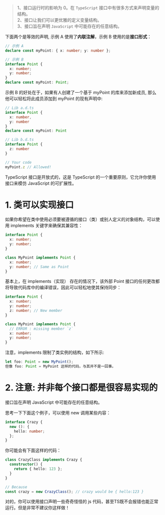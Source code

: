 > 1、接口运行时的影响为 0。在 `TypeScript` 接口中有很多方式来声明变量的结构。 <br />
> 2、接口让我们可以更优雅的定义变量结构。<br />
> 3、接口旨在声明 `JavaScript` 中可能存在的任意结构。<br />

下面两个是等效的声明, 示例 A 使用了**内联注解**，示例 B 使用的是**接口形式**：

```ts
// 示例 A
declare const myPoint: { x: number; y: number };

// 示例 B
interface Point {
  x: number;
  y: number;
}
declare const myPoint: Point;
```

示例 B 的好处在于，如果有人创建了一个基于 myPoint 的库来添加新成员, 那么他可以轻松将此成员添加到 myPoint 的现有声明中:

```ts
// Lib a.d.ts
interface Point {
  x: number,
  y: number
}
declare const myPoint: Point

// Lib b.d.ts
interface Point {
  z: number
}

// Your code
myPoint.z // Allowed!
```

TypeScript 接口是开放式的，这是 TypeScript 的一个重要原则，它允许你使用接口来模仿 JavaScript 的可扩展性。

# 1. 类可以实现接口

如果你希望在类中使用必须要被遵循的接口（类）或别人定义的对象结构，可以使用 implements 关键字来确保其兼容性：

```ts
interface Point {
  x: number;
  y: number;
}

class MyPoint implements Point {
  x: number;
  y: number; // Same as Point
}
```

基本上，在 implements（实现） 存在的情况下，该外部 Point 接口的任何更改都将导致代码库中的编译错误，因此可以轻松地使其保持同步：

```ts
interface Point {
  x: number;
  y: number;
  z: number; // New member
}

class MyPoint implements Point {
  // ERROR : missing member `z`
  x: number;
  y: number;
}
```

注意，implements 限制了类实例的结构，如下所示:

```ts
let foo: Point = new MyPoint();
但像 foo: Point = MyPoint 这样的代码，与其并不是一回事。
```

# 2. 注意: 并非每个接口都是很容易实现的

接口旨在声明 JavaScript 中可能存在的任意结构。

思考一下下面这个例子，可以使用 new 调用某些内容：

```ts
interface Crazy {
  new (): {
    hello: number;
  };
}
```

你可能会有下面这样的代码：

```ts
class CrazyClass implements Crazy {
  constructor() {
    return { hello: 123 };
  }
}

// Because
const crazy = new CrazyClass(); // crazy would be { hello:123 }
```

对的，你可以使用接口声明一些奇奇怪怪的 js 代码，甚至TS既不会报错也能正常运行。但是非常不建议你这样做！

